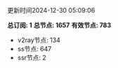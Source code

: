 更新时间2024-12-30 05:09:06

**总订阅: 1**
**总节点: 1657**
**有效节点: 783**
- v2ray节点: 134
- ss节点: 647
- ssr节点: 2
